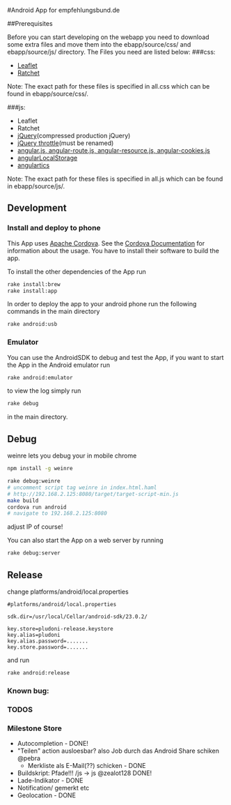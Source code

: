 #Android App for empfehlungsbund.de

##Prerequisites

Before you can start developing on the webapp you need to download some extra files and move them into the ebapp/source/css/ and ebapp/source/js/ directory.
The Files you need are listed below:
###css:

* [Leaflet](http://leafletjs.com/download.html)
* [Ratchet](http://goratchet.com/)


Note: The exact path for these files is specified in all.css which can be found in
ebapp/source/css/.

###js:

* Leaflet
* Ratchet
* [jQuery](http://jquery.com/download/)(compressed production jQuery)
* [jQuery throttle](http://benalman.com/projects/jquery-throttle-debounce-plugin/)(must be renamed)
* [angular.js, angular-route.js, angular-resource.js, angular-cookies.js](https://angularjs.org/)
* [angularLocalStorage](https://github.com/grevory/angular-local-storage)
* [angulartics](http://luisfarzati.github.io/angulartics/)


Note: The exact path for these files is specified in all.js which can be found in
ebapp/source/js/.

## Development

### Install and deploy to phone

This App uses [Apache Cordova](http://cordova.apache.org/).
See the [Cordova Documentation](http://cordova.apache.org/docs/en/3.1.0/) for information about the usage.
You have to install their software to build the app.

To install the other dependencies of the App run

```bash
rake install:brew
rake install:app
```
In order to deploy the app to your android phone run the following commands in the main directory

```bash
rake android:usb
```
### Emulator

You can use the AndroidSDK to debug and test the App, if you want to start the App in the Android emulator run

```bash
rake android:emulator
```

to view the log simply run

```bash
rake debug
```

in the main directory.
## Debug

weinre lets you debug your in mobile chrome

```bash
npm install -g weinre
```

```bash
rake debug:weinre
# uncomment script tag weinre in index.html.haml
# http://192.168.2.125:8080/target/target-script-min.js
make build
cordova run android
# navigate to 192.168.2.125:8080
```

adjust IP of course!

You can also start the App on a web server by running

```bash
rake debug:server
```

## Release

change platforms/android/local.properties

```
#platforms/android/local.properties

sdk.dir=/usr/local/Cellar/android-sdk/23.0.2/

key.store=pludoni-release.keystore
key.alias=pludoni
key.alias.password=.......
key.store.password=.......
```

and run

```bash
rake android:release
```

### Known bug:

### TODOS

### Milestone Store

* Autocompletion - DONE!
* "Teilen" action ausloesbar? also Job durch das Android Share schiken @pebra
  * Merkliste als E-Mail(??) schicken - DONE
* Buildskript: Pfade!!! /js -> js @zealot128 DONE!
* Lade-Indikator - DONE
* Notification/ gemerkt etc
* Geolocation - DONE
